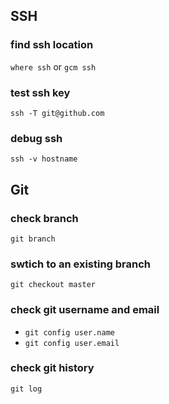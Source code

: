 ## SSH
### find ssh location
`where ssh` or `gcm ssh`

### test ssh key
`ssh -T git@github.com`

### debug ssh
`ssh -v hostname`

## Git
### check branch
`git branch`

### swtich to an existing branch
`git checkout master`

### check git username and email
* `git config user.name`
* `git config user.email`

### check git history
`git log`